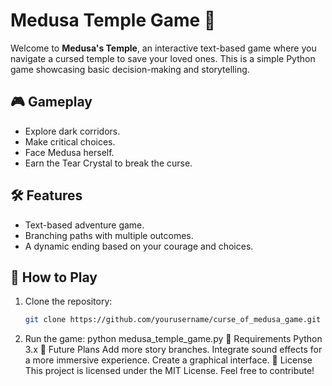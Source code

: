 # Medusa Temple Game 🐍

Welcome to **Medusa's Temple**, an interactive text-based game where you navigate a cursed temple to save your loved ones. This is a simple Python game showcasing basic decision-making and storytelling.

## 🎮 Gameplay
- Explore dark corridors.
- Make critical choices.
- Face Medusa herself.
- Earn the Tear Crystal to break the curse.

## 🛠 Features
- Text-based adventure game.
- Branching paths with multiple outcomes.
- A dynamic ending based on your courage and choices.

## 🚀 How to Play
1. Clone the repository:
   ```bash
   git clone https://github.com/yourusername/curse_of_medusa_game.git
2. Run the game:
python medusa_temple_game.py
📝 Requirements
Python 3.x
🌟 Future Plans
Add more story branches.
Integrate sound effects for a more immersive experience.
Create a graphical interface.
📜 License
This project is licensed under the MIT License. Feel free to contribute!


